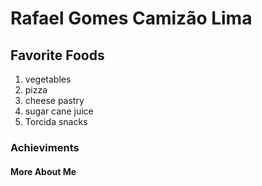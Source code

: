 <!DOCTYPE html>
<html>
<head>
<title>Page Title</title>
</head>
<body>

<h1>Rafael Gomes Camizão Lima</h1>
<b><h2>Favorite Foods</h2></b>
<ol>
<li>vegetables</li>
<li>pizza</li>
<li>cheese pastry</li>
<li>sugar cane juice</li>
<li>Torcida snacks</li>
</ol>
<b></b>
  <h3>Achieviments</h3> 

<h4>More About Me</h4> 
  
</body>
</html>
